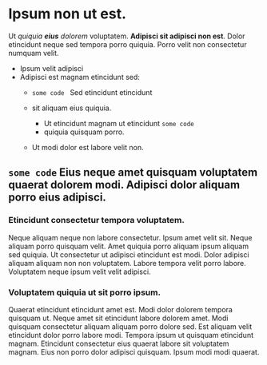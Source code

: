 # Ipsum non ut est.

Ut _quiquia **eius** dolorem_ voluptatem. **Adipisci sit adipisci non est**. Dolor etincidunt neque sed tempora porro quiquia. Porro velit non consectetur numquam velit.

- Ipsum velit adipisci
- Adipisci est magnam etincidunt sed:
    - `some code ` Sed etincidunt etincidunt
    - sit aliquam eius quiquia.
        - Ut etincidunt magnam ut etincidunt `some code`
        - quiquia quisquam porro.

    - Ut modi dolor est labore velit non.

## `some code` Eius neque amet quisquam voluptatem quaerat dolorem modi. Adipisci dolor aliquam porro eius adipisci.

### Etincidunt consectetur tempora voluptatem.

Neque aliquam neque non labore consectetur. Ipsum amet velit sit. Neque aliquam porro quisquam velit. Amet quiquia porro aliquam ipsum aliquam sed quiquia. Ut consectetur ut adipisci etincidunt est modi. Dolor adipisci aliquam aliquam non non voluptatem. Labore tempora velit porro labore. Voluptatem neque ipsum velit velit adipisci.


### Voluptatem quiquia ut sit porro ipsum.

Quaerat etincidunt etincidunt amet est. Modi dolor dolorem tempora quisquam ut. Neque amet sit etincidunt labore dolorem amet. Modi quisquam consectetur aliquam aliquam porro dolore sed. Est aliquam velit etincidunt dolor porro labore modi. Tempora ipsum ut quisquam etincidunt magnam. Etincidunt consectetur eius quaerat labore sit voluptatem magnam. Eius non porro dolor adipisci quisquam. Ipsum modi modi quaerat.
